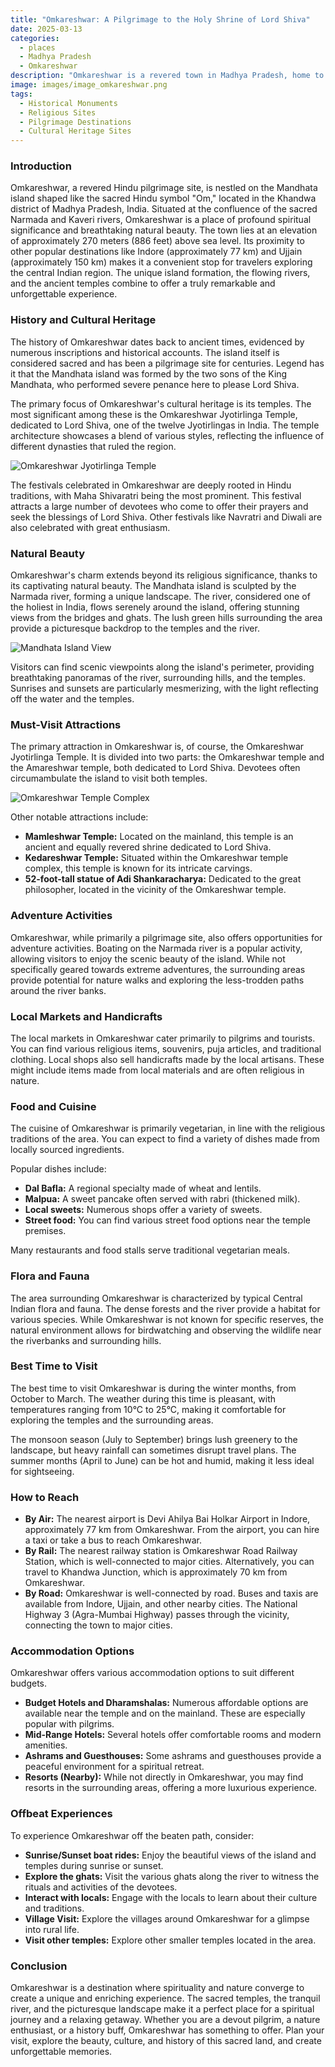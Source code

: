 ```yaml
---
title: "Omkareshwar: A Pilgrimage to the Holy Shrine of Lord Shiva"
date: 2025-03-13
categories:
  - places
  - Madhya Pradesh
  - Omkareshwar
description: "Omkareshwar is a revered town in Madhya Pradesh, home to the Omkareshwar Temple, one of the 12 Jyotirlingas dedicated to Lord Shiva. This sacred site draws pilgrims and visitors seeking spiritual solace and divine blessings."
image: images/image_omkareshwar.png
tags: 
  - Historical Monuments
  - Religious Sites
  - Pilgrimage Destinations
  - Cultural Heritage Sites
---
```



### **Introduction**

Omkareshwar, a revered Hindu pilgrimage site, is nestled on the Mandhata island shaped like the sacred Hindu symbol "Om," located in the Khandwa district of Madhya Pradesh, India. Situated at the confluence of the sacred Narmada and Kaveri rivers, Omkareshwar is a place of profound spiritual significance and breathtaking natural beauty. The town lies at an elevation of approximately 270 meters (886 feet) above sea level. Its proximity to other popular destinations like Indore (approximately 77 km) and Ujjain (approximately 150 km) makes it a convenient stop for travelers exploring the central Indian region. The unique island formation, the flowing rivers, and the ancient temples combine to offer a truly remarkable and unforgettable experience.

### **History and Cultural Heritage**

The history of Omkareshwar dates back to ancient times, evidenced by numerous inscriptions and historical accounts. The island itself is considered sacred and has been a pilgrimage site for centuries. Legend has it that the Mandhata island was formed by the two sons of the King Mandhata, who performed severe penance here to please Lord Shiva.

The primary focus of Omkareshwar's cultural heritage is its temples. The most significant among these is the Omkareshwar Jyotirlinga Temple, dedicated to Lord Shiva, one of the twelve Jyotirlingas in India. The temple architecture showcases a blend of various styles, reflecting the influence of different dynasties that ruled the region.

<img src="placeholder_Omkareshwar_Jyotirlinga_Temple.jpg" alt="Omkareshwar Jyotirlinga Temple">

The festivals celebrated in Omkareshwar are deeply rooted in Hindu traditions, with Maha Shivaratri being the most prominent. This festival attracts a large number of devotees who come to offer their prayers and seek the blessings of Lord Shiva. Other festivals like Navratri and Diwali are also celebrated with great enthusiasm.

### **Natural Beauty**

Omkareshwar's charm extends beyond its religious significance, thanks to its captivating natural beauty. The Mandhata island is sculpted by the Narmada river, forming a unique landscape. The river, considered one of the holiest in India, flows serenely around the island, offering stunning views from the bridges and ghats. The lush green hills surrounding the area provide a picturesque backdrop to the temples and the river.

<img src="placeholder_Mandhata_Island_view.jpg" alt="Mandhata Island View">

Visitors can find scenic viewpoints along the island's perimeter, providing breathtaking panoramas of the river, surrounding hills, and the temples. Sunrises and sunsets are particularly mesmerizing, with the light reflecting off the water and the temples.

### **Must-Visit Attractions**

The primary attraction in Omkareshwar is, of course, the Omkareshwar Jyotirlinga Temple. It is divided into two parts: the Omkareshwar temple and the Amareshwar temple, both dedicated to Lord Shiva. Devotees often circumambulate the island to visit both temples.

<img src="placeholder_Omkareshwar_Temple_Complex.jpg" alt="Omkareshwar Temple Complex">

Other notable attractions include:

*   **Mamleshwar Temple:** Located on the mainland, this temple is an ancient and equally revered shrine dedicated to Lord Shiva.
*   **Kedareshwar Temple:** Situated within the Omkareshwar temple complex, this temple is known for its intricate carvings.
*   **52-foot-tall statue of Adi Shankaracharya:** Dedicated to the great philosopher, located in the vicinity of the Omkareshwar temple.

### **Adventure Activities**

Omkareshwar, while primarily a pilgrimage site, also offers opportunities for adventure activities. Boating on the Narmada river is a popular activity, allowing visitors to enjoy the scenic beauty of the island. While not specifically geared towards extreme adventures, the surrounding areas provide potential for nature walks and exploring the less-trodden paths around the river banks.

### **Local Markets and Handicrafts**

The local markets in Omkareshwar cater primarily to pilgrims and tourists. You can find various religious items, souvenirs, puja articles, and traditional clothing. Local shops also sell handicrafts made by the local artisans. These might include items made from local materials and are often religious in nature.

### **Food and Cuisine**

The cuisine of Omkareshwar is primarily vegetarian, in line with the religious traditions of the area. You can expect to find a variety of dishes made from locally sourced ingredients.

Popular dishes include:

*   **Dal Bafla:** A regional specialty made of wheat and lentils.
*   **Malpua:** A sweet pancake often served with rabri (thickened milk).
*   **Local sweets:** Numerous shops offer a variety of sweets.
*   **Street food:** You can find various street food options near the temple premises.

Many restaurants and food stalls serve traditional vegetarian meals.

### **Flora and Fauna**

The area surrounding Omkareshwar is characterized by typical Central Indian flora and fauna. The dense forests and the river provide a habitat for various species. While Omkareshwar is not known for specific reserves, the natural environment allows for birdwatching and observing the wildlife near the riverbanks and surrounding hills.

### **Best Time to Visit**

The best time to visit Omkareshwar is during the winter months, from October to March. The weather during this time is pleasant, with temperatures ranging from 10°C to 25°C, making it comfortable for exploring the temples and the surrounding areas.

The monsoon season (July to September) brings lush greenery to the landscape, but heavy rainfall can sometimes disrupt travel plans. The summer months (April to June) can be hot and humid, making it less ideal for sightseeing.

### **How to Reach**

*   **By Air:** The nearest airport is Devi Ahilya Bai Holkar Airport in Indore, approximately 77 km from Omkareshwar. From the airport, you can hire a taxi or take a bus to reach Omkareshwar.
*   **By Rail:** The nearest railway station is Omkareshwar Road Railway Station, which is well-connected to major cities. Alternatively, you can travel to Khandwa Junction, which is approximately 70 km from Omkareshwar.
*   **By Road:** Omkareshwar is well-connected by road. Buses and taxis are available from Indore, Ujjain, and other nearby cities. The National Highway 3 (Agra-Mumbai Highway) passes through the vicinity, connecting the town to major cities.

### **Accommodation Options**

Omkareshwar offers various accommodation options to suit different budgets.

*   **Budget Hotels and Dharamshalas:** Numerous affordable options are available near the temple and on the mainland. These are especially popular with pilgrims.
*   **Mid-Range Hotels:** Several hotels offer comfortable rooms and modern amenities.
*   **Ashrams and Guesthouses:** Some ashrams and guesthouses provide a peaceful environment for a spiritual retreat.
*   **Resorts (Nearby):** While not directly in Omkareshwar, you may find resorts in the surrounding areas, offering a more luxurious experience.

### **Offbeat Experiences**

To experience Omkareshwar off the beaten path, consider:

*   **Sunrise/Sunset boat rides:** Enjoy the beautiful views of the island and temples during sunrise or sunset.
*   **Explore the ghats:** Visit the various ghats along the river to witness the rituals and activities of the devotees.
*   **Interact with locals:** Engage with the locals to learn about their culture and traditions.
*   **Village Visit:** Explore the villages around Omkareshwar for a glimpse into rural life.
*   **Visit other temples:** Explore other smaller temples located in the area.

### **Conclusion**

Omkareshwar is a destination where spirituality and nature converge to create a unique and enriching experience. The sacred temples, the tranquil river, and the picturesque landscape make it a perfect place for a spiritual journey and a relaxing getaway. Whether you are a devout pilgrim, a nature enthusiast, or a history buff, Omkareshwar has something to offer. Plan your visit, explore the beauty, culture, and history of this sacred land, and create unforgettable memories.


